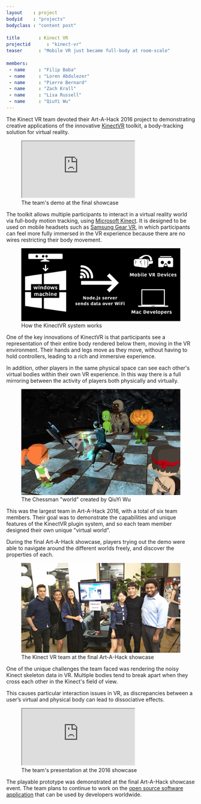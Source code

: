 ```yaml
---
layout    : project
bodyid    : "projects"
bodyclass : "content post"

title       : Kinect VR
projectid      : "kinect-vr"
teaser		: "Mobile VR just became full-body at room-scale"

members:
 - name     : "Filip Baba"
 - name     : "Loren Abdulezer"
 - name     : "Pierre Bernard"
 - name     : "Zach Krall"
 - name     : "Lisa Russell"
 - name     : "QiuYi Wu"
---
```


The Kinect VR team devoted their Art-A-Hack 2016 project to demonstrating creative applications of the innovative [KinectVR](http://kinectvr.com/) toolkit, a body-tracking solution for virtual reality.

<figure class="video ratio-54 with-caption">
	<iframe src="https://www.youtube.com/embed/ct65nqCPYmA"></iframe>
	<figcaption>The team's demo at the final showcase</figcaption>
</figure>

The toolkit allows multiple participants to interact in a virtual reality world via full-body motion tracking, using [Microsoft Kinect](https://developer.microsoft.com/en-us/windows/kinect). It is designed to be used on mobile headsets such as [Samsung Gear VR](http://www.samsung.com/us/explore/gear-vr/), in which participants can feel more fully immersed in the VR experience because there are no wires restricting their body movement.

<figure>
	<img src="/images/projects/2016/kinect-vr/explanation.png" alt="How the KinectVR system works" />
	<figcaption>How the KinectVR system works</figcaption>
</figure>

One of the key innovations of KinectVR is that participants see a representation of their entire body rendered below them, moving in the VR environment. Their hands and legs move as they move, without having to hold controllers, leading to a rich and immersive experience.

In addition, other players in the same physical space can see each other's virtual bodies within their own VR experience. In this way there is a full mirroring between the activity of players both physically and virtually.

<figure>
	<img src="/images/projects/2016/kinect-vr/chessman-world.jpg" alt="The Chessman 'world' created by QiuYi Wu" />
	<figcaption>The Chessman "world" created by QiuYi Wu</figcaption>
</figure>

This was the largest team in Art-A-Hack 2016, with a total of six team members. Their goal was to demonstrate the capabilities and unique features of the KinectVR plugin system, and so each team member designed their own unique "virtual world".

During the final Art-A-Hack showcase, players trying out the demo were able to navigate around the different worlds freely, and discover the properties of each.

<figure>
	<img src="/images/projects/2016/kinect-vr/team.jpg" alt="The Kinect VR team at the final Art-A-Hack showcase" />
	<figcaption>The Kinect VR team at the final Art-A-Hack showcase</figcaption>
</figure>

One of the unique challenges the team faced was rendering the noisy Kinect skeleton data in VR. Multiple bodies tend to break apart when they cross each other in the Kinect's field of view.

This causes particular interaction issues in VR, as discrepancies between a user’s virtual and physical body can lead to dissociative effects.

<figure class="video ratio-55 with-caption">
	<iframe src="https://www.youtube.com/embed/d9bJ6RL-7Tk" allowfullscreen></iframe>
	<figcaption>The team's presentation at the 2016 showcase</figcaption>
</figure>

The playable prototype was demonstrated at the final Art-A-Hack showcase event. The team plans to continue to work on the [open source software application](http://kinectvr.com/) that can be used by developers worldwide.